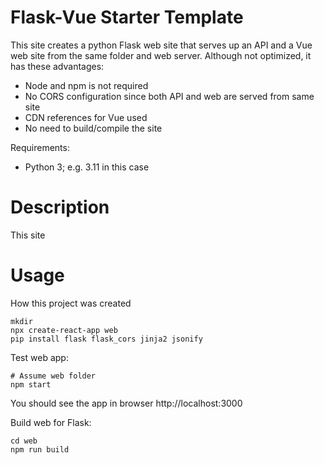 # Flask-Vue Starter Template

This site creates a python Flask web site that serves up an API and a Vue web site from the same folder and web server. Although not optimized, it has these advantages:

* Node and npm is not required
* No CORS configuration since both API and web are served from same site
* CDN references for Vue used
* No need to build/compile the site


Requirements:

* Python 3; e.g. 3.11 in this case

# Description

This site

# Usage

How this project was created
```
mkdir
npx create-react-app web
pip install flask flask_cors jinja2 jsonify
```

Test web app:
```
# Assume web folder
npm start
```

You should see the app in browser http://localhost:3000

Build web for Flask:
```
cd web
npm run build
```


